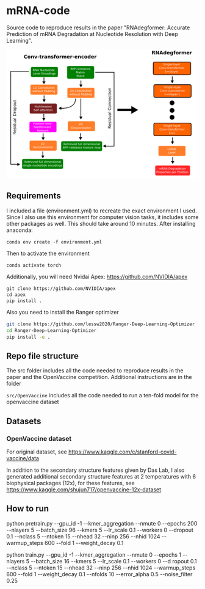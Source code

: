 # mRNA-code


Source code to reproduce results in the paper "RNAdegformer: Accurate Prediction of mRNA Degradation at Nucleotide Resolution with Deep Learning".

<p align="center">
  <img src="https://raw.githubusercontent.com/Shujun-He/RNAdegformer/main/graphics/RNAdegformer.png?token=GHSAT0AAAAAABRGHIRII6LFDFJ7KPWZWBEAYY6X33Q"/>
</p>



## Requirements
I included a file (environment.yml) to recreate the exact environment I used. Since I also use this environment for computer vision tasks, it includes some other packages as well. This should take around 10 minutes. After installing anaconda:


```
conda env create -f environment.yml
```

Then to activate the environment

```
conda activate torch
```

Additionally, you will need Nvidai Apex: https://github.com/NVIDIA/apex

```
git clone https://github.com/NVIDIA/apex
cd apex
pip install .
```

Also you need to install the Ranger optimizer

```bash
git clone https://github.com/lessw2020/Ranger-Deep-Learning-Optimizer
cd Ranger-Deep-Learning-Optimizer
pip install -e .
```

## Repo file structure

The src folder includes all the code needed to reproduce results in the paper and the OpenVaccine competition. Additional instructions are in the folder


```src/OpenVaccine``` includes all the code needed to run a ten-fold model for the openvaccine dataset



## Datasets

### OpenVaccine dataset

For original dataset, see https://www.kaggle.com/c/stanford-covid-vaccine/data

In addition to the secondary structure features given by Das Lab, I also generated additional secondary structure features at 2 temperatures with 6 biophysical packages (12x), for these features, see https://www.kaggle.com/shujun717/openvaccine-12x-dataset

## How to run
python pretrain.py --gpu_id -1 --kmer_aggregation --nmute 0 --epochs 200 --nlayers 5 --batch_size 96 --kmers 5 --lr_scale 0.1   --workers
0 --dropout 0.1 --nclass 5 --ntoken 15 --nhead 32 --ninp 256 --nhid 1024 --warmup_steps 600 --fold 1 --weight_decay 0.1

python train.py --gpu_id -1 --kmer_aggregation --nmute 0 --epochs 1 --nlayers 5  --batch_size 16 --kmers 5 --lr_scale 0.1  --workers 0 --d
ropout 0.1 --nclass 5 --ntoken 15 --nhead 32 --ninp 256 --nhid 1024 --warmup_steps 600 --fold 1 --weight_decay 0.1 --nfolds 10 --error_alpha 0.5 --noise_filter 0.25


